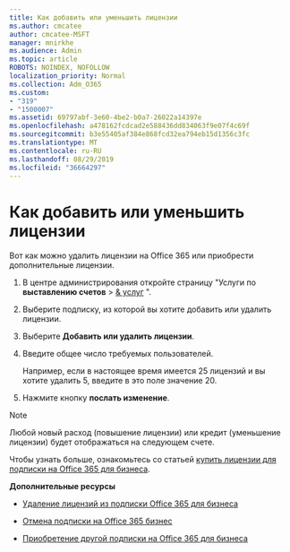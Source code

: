 ```yaml
---
title: Как добавить или уменьшить лицензии
ms.author: cmcatee
author: cmcatee-MSFT
manager: mnirkhe
ms.audience: Admin
ms.topic: article
ROBOTS: NOINDEX, NOFOLLOW
localization_priority: Normal
ms.collection: Adm_O365
ms.custom:
- "319"
- "1500007"
ms.assetid: 69797abf-3e60-4be2-b0a7-26022a14397e
ms.openlocfilehash: a478162fcdcad2e588436dd834063f9e07f4c69f
ms.sourcegitcommit: b3e55405af384e868fcd32ea794eb15d1356c3fc
ms.translationtype: MT
ms.contentlocale: ru-RU
ms.lasthandoff: 08/29/2019
ms.locfileid: "36664297"
---
```

# <a name="how-to-add-or-reduce-licenses"></a>Как добавить или уменьшить лицензии

Вот как можно удалить лицензии на Office 365 или приобрести дополнительные лицензии.
  
1. В центре администрирования откройте страницу "Услуги по **выставлению счетов** \> [& услуг](https://go.microsoft.com/fwlink/p/?linkid=842054) ".

2. Выберите подписку, из которой вы хотите добавить или удалить лицензии.

3. Выберите **Добавить или удалить лицензии**.

4. Введите общее число требуемых пользователей.

    Например, если в настоящее время имеется 25 лицензий и вы хотите удалить 5, введите в это поле значение 20.

5. Нажмите кнопку **послать изменение**.

> [!NOTE]
> Любой новый расход (повышение лицензии) или кредит (уменьшение лицензии) будет отображаться на следующем счете.

Чтобы узнать больше, ознакомьтесь со статьей [купить лицензии для подписки на Office 365 для бизнеса](https://docs.microsoft.com/office365/admin/subscriptions-and-billing/buy-licenses).

 **Дополнительные ресурсы**
  
- [Удаление лицензий из подписки Office 365 для бизнеса](https://docs.microsoft.com/office365/admin/subscriptions-and-billing/remove-licenses-from-subscription)

- [Отмена подписки на Office 365 бизнес](https://docs.microsoft.com/office365/admin/subscriptions-and-billing/cancel-your-subscription)

- [Приобретение другой подписки на Office 365 для бизнеса](https://docs.microsoft.com/office365/admin/subscriptions-and-billing/buy-another-subscription)